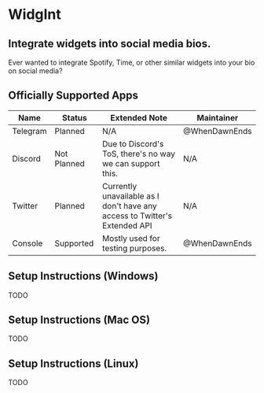 # WidgInt
## Integrate widgets into social media bios.

Ever wanted to integrate Spotify, Time, or other similar widgets into your bio on social media?

## Officially Supported Apps
| **Name** | **Status**  | **Extended Note**                                                          | **Maintainer** |
|----------|-------------|----------------------------------------------------------------------------|----------------|
| Telegram | Planned     | N/A                                                                        | @WhenDawnEnds  |
| Discord  | Not Planned | Due to Discord's ToS, there's no way we can support this.                  | N/A            |
| Twitter  | Planned     | Currently unavailable as I don't have any access to Twitter's Extended API | N/A            |
| Console  | Supported   | Mostly used for testing purposes.                                          | @WhenDawnEnds  |
## Setup Instructions (Windows)
TODO

## Setup Instructions (Mac OS)
TODO

## Setup Instructions (Linux)
TODO